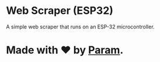 # Web Scraper (ESP32) 
A simple web scraper that runs on an ESP-32 microcontroller.

# Made with ❤ by [Param](https://www.paramsid.com).